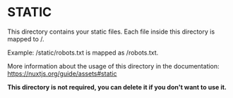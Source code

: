 # STATIC

This directory contains your static files.
Each file inside this directory is mapped to /.

Example: /static/robots.txt is mapped as /robots.txt.

More information about the usage of this directory in the documentation:
https://nuxtjs.org/guide/assets#static

**This directory is not required, you can delete it if you don't want to use it.**



